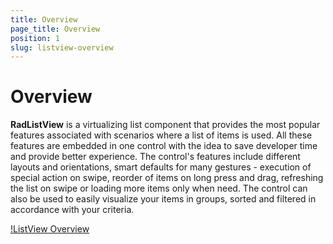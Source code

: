 ```yaml
---
title: Overview
page_title: Overview
position: 1
slug: listview-overview
---
```


# Overview

**RadListView** is a virtualizing list component that provides the most popular features associated with scenarios where a list of items is used. All these features are embedded in one control with the idea to save developer time and provide better experience. The control's features include different layouts and orientations, smart defaults for many gestures - execution of special action on swipe, reorder of items on long press and drag, refreshing the list on swipe or loading more items only when need. The control can also be used to easily visualize your items in groups, sorted and filtered in accordance with your criteria.

[!ListView Overview]({%images/listview-overview.png%})